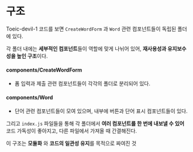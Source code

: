 구조
===
Toeic-devil-1 코드를 보면 `CreateWordForm` 과 `Word` 관련 컴포넌트들이 독립된 폴더에 있다. 

각 폴더 내에는 **세부적인 컴포넌트**들이 역할에 맞게 나뉘어 있어, **재사용성과 유지보수성을 높인 구조**이다.

#### components/CreateWordForm
- 폼 입력과 제출 관련 컴포넌트들이 각각의 폴더로 분리되어 있다.

#### components/Word
- 단어 관련 컴포넌트들이 모여 있으며, 내부에 버튼과 단어 표시 컴포넌트들이 있다.

그리고 `index.js` 파일들을 통해 각 폴더에서 **여러 컴포넌트를 한 번에 내보낼 수 있어** 코드 가독성이 좋아지고, 다른 파일에서 가져올 때 간결해진다.

이 구조는 **모듈화** 와 **코드의 일관성 유지**를 목적으로 짜여진 것


